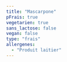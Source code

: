 ```yaml
---
title: "Mascarpone"
pFrais: true
vegetarien: true
sans_lactose: false
vegan: false
type: "frais"
allergenes:
  - "Produit laitier"
---
```

